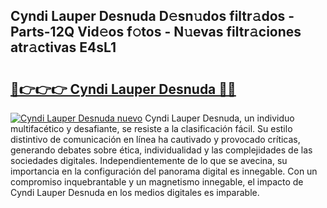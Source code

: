 ## Cyndi Lauper Desnuda D𝚎sn𝚞dos filtr𝚊dos - Parts-12Q Vid𝚎os f𝚘tos - N𝚞evas filtr𝚊ciones atr𝚊ctivas E4sL1

# <h2><a href="http://mb4c49h.tromn.icu/?c=Cyndi+Lauper+Desnuda">🔗👉👉👉 Cyndi Lauper Desnuda 🔗🔗</a></h2>

[![Cyndi Lauper Desnuda nuevo](https://i.imgur.com/pEAQMta.gif)](http://mb4c49h.tromn.icu/?c=Cyndi+Lauper+Desnuda)
Cyndi Lauper Desnuda, un individuo multifacético y desafiante, se resiste a la clasificación fácil. Su estilo distintivo de comunicación en línea ha cautivado y provocado críticas, generando debates sobre ética, individualidad y las complejidades de las sociedades digitales. Independientemente de lo que se avecina, su importancia en la configuración del panorama digital es innegable. Con un compromiso inquebrantable y un magnetismo innegable, el impacto de Cyndi Lauper Desnuda en los medios digitales es imparable.
